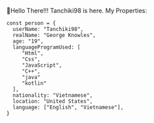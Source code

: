 👋Hello There!!!
Tanchiki98 is here.
My Properties:
```
const person = {
  userName: "Tanchiki98",
  realName: "George Knowles",
  age: "19",
  languageProgramUsed: [
     "Html",
     "Css",
     "JavaScript",
     "C++",
     "java"
     "kotlin"
  ],
  nationality: "Vietnamese",
  location: "United States",
  language: ["English", "Vietnamese"],
}
```
